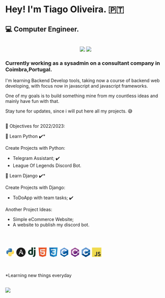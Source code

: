 # Hey! I'm Tiago Oliveira. 🇵🇹

## 💻 Computer Engineer.
<br>
<div align="center">
<img height="180em" src="https://github-readme-stats.vercel.app/api?username=TiagoOliveiraa&show_icons=true&theme=dark&include_all_commits=true&count_private=true"/>
<img height="180em" src="https://github-readme-stats.vercel.app/api/top-langs/?username=TiagoOliveiraa&layout=compact&langs_count=7&theme=dark"/>
</div>
 
### Currently working as a sysadmin on a consultant company in Coimbra,Portugal.

I'm learning Backend Develop tools, taking now a course of backend web developing, with focus now in javascript and javascript frameworks.

One of my goals is to build something mine from my countless ideas and mainly have fun with that.

Stay tune for updates, since i will put here all my projects. 😅

##

🏁 Objectives for 2022/2023:

🐍 Learn Python ✔️*

Create Projects with Python:
 - Telegram Assistant; ✔️
 - League Of Legends Discord Bot.

🦎 Learn Django ✔️*

Create Projects with Django:
 - ToDoApp with team tasks; ✔️

Another Project Ideas:
 - Simple eCommerce Website;
 - A website to publish my discord bot.

##

<div style="display: inline_block">
 <br>
 <br>
 <img width="30" height="30" src="https://raw.githubusercontent.com/devicons/devicon/master/icons/python/python-original.svg">
 <img width="30" height="30" src="https://raw.githubusercontent.com/devicons/devicon/master/icons/ansible/ansible-original.svg">
 <img width="30" height="30" src="https://github.com/devicons/devicon/blob/1119b9f84c0290e0f0b38982099a2bd027a48bf1/icons/django/django-plain.svg">
 <img width="30" height="30" src="https://github.com/devicons/devicon/blob/1119b9f84c0290e0f0b38982099a2bd027a48bf1/icons/html5/html5-original.svg">
 <img width="30" height="30" src="https://github.com/devicons/devicon/blob/1119b9f84c0290e0f0b38982099a2bd027a48bf1/icons/css3/css3-original.svg">
 <img width="30" height="30" src="https://github.com/devicons/devicon/blob/1119b9f84c0290e0f0b38982099a2bd027a48bf1/icons/c/c-original.svg">
 <img width="30" height="30" src="https://raw.githubusercontent.com/devicons/devicon/master/icons/csharp/csharp-original.svg">
 <img width="30" height="30" src="https://github.com/devicons/devicon/blob/1119b9f84c0290e0f0b38982099a2bd027a48bf1/icons/cplusplus/cplusplus-original.svg">
 <img width="30" height="30" src="https://github.com/devicons/devicon/blob/master/icons/javascript/javascript-original.svg"> 
 
 <br>
 <br>
</div>


##

 \*Learning new things everyday
 
 ##
 
 <div>
 <a href="https://www.linkedin.com/in/oliveirafilipetiago/" target="_blank"><img src="https://img.shields.io/badge/-LinkedIn-%230077B5?style=for-the-badge&logo=linkedin&logoColor=white" target="_blank"></a> 
</div>
